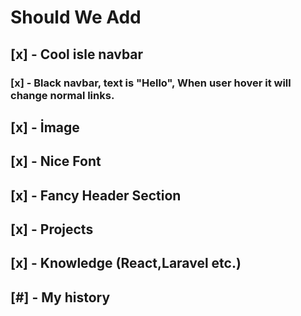 # Should We Add

## [x] - Cool isle navbar

### [x] - Black navbar, text is "Hello", When user hover it will change normal links.

## [x] - İmage

## [x] - Nice Font

<!-- Header must be goodyy!! -->

<!-- NOTE: Use section like this: Hero,Portfolio,Projects,etc. -->

## [x] - Fancy Header Section

## [x] - Projects

## [x] - Knowledge (React,Laravel etc.)

## [#] - My history
